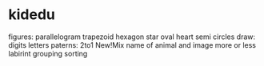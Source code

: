 # kidedu
figures: parallelogram trapezoid hexagon star oval heart semi circles 
draw: digits letters
paterns: 2to1
New!Mix name of animal and image
more or less
labirint
grouping
sorting